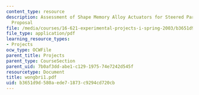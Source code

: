 ```yaml
---
content_type: resource
description: Assessment of Shape Memory Alloy Actuators for Steered Parachutes Final
  Proposal
file: /media/courses/16-621-experimental-projects-i-spring-2003/b3651d9d580aede71873c9294cd720cb_wongbri1.pdf
file_type: application/pdf
learning_resource_types:
- Projects
ocw_type: OCWFile
parent_title: Projects
parent_type: CourseSection
parent_uid: 7b0af3dd-abe1-c129-1975-74e7242d545f
resourcetype: Document
title: wongbri1.pdf
uid: b3651d9d-580a-ede7-1873-c9294cd720cb
---
```


